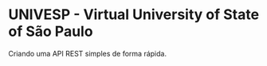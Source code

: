 # UNIVESP - Virtual University of State of São Paulo

Criando uma API REST simples de forma rápida.
